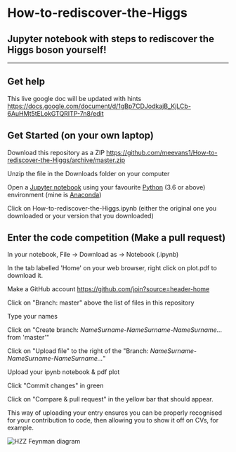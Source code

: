 # How-to-rediscover-the-Higgs 
## Jupyter notebook with steps to rediscover the Higgs boson yourself!
------

## Get help

This live google doc will be updated with hints https://docs.google.com/document/d/1gBp7CDJodkajB_KjLCb-6AuHMt5tELokGTQRITP-7n8/edit


## Get Started (on your own laptop)
Download this repository as a ZIP https://github.com/meevans1/How-to-rediscover-the-Higgs/archive/master.zip

Unzip the file in the Downloads folder on your computer

Open a [Jupyter notebook](https://jupyter.org) using your favourite [Python](https://www.python.org) (3.6 or above) environment (mine is [Anaconda](https://www.anaconda.com/distribution/))

Click on How-to-rediscover-the-Higgs.ipynb (either the original one you downloaded or your version that you downloaded)

## Enter the code competition (Make a pull request)
In your notebook, File -> Download as -> Notebook (.ipynb)

In the tab labelled 'Home' on your web browser, right click on plot.pdf to download it.

Make a GitHub account https://github.com/join?source=header-home

Click on "Branch: master" above the list of files in this repository

Type your names

Click on "Create branch: *NameSurname-NameSurname-NameSurname...* from 'master'"

Click on "Upload file" to the right of the "Branch: *NameSurname-NameSurname-NameSurname...*"

Upload your ipynb notebook & pdf plot

Click "Commit changes" in green

Click on "Compare & pull request" in the yellow bar that should appear.

This way of uploading your entry ensures you can be properly recognised for your contribution to code, then allowing you to show it off on CVs, for example.

![HZZ Feynman diagram](HZZ_feynman.png)
